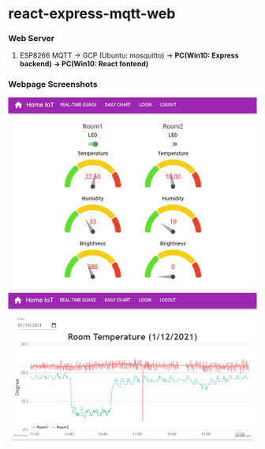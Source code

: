 # react-express-mqtt-web
### Web Server
1. ESP8266 MQTT -> GCP (Ubuntu: mosquitto) -> <b>PC(Win10: Express backend) -> PC(Win10: React fontend)</b>


### Webpage Screenshots
<p align="center">
  <img src="https://github.com/hyp0126/react-express-mqtt-web/blob/master/RealTimeGuage.png?raw=true" width="700" />
  <img src="https://github.com/hyp0126/react-express-mqtt-web/blob/master/DailyChart.png?raw=true" width="700" />
</p>
